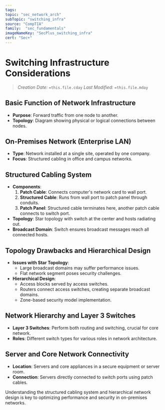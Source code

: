 ```yaml
---
tags:
topic: "sec_network_arch"
subTopic: "switching_infra"
source: "CompTIA"
family:  "sec_fundamentals"
imageNameKey: "SecPlus_switching_infra" 
cert: "Sec+"
---
```

# Switching Infrastructure Considerations
> *Creation Date:* `=this.file.cday`
> *Last Modified:* `=this.file.mday`

## Basic Function of Network Infrastructure
- **Purpose**: Forward traffic from one node to another.
- **Topology**: Diagram showing physical or logical connections between nodes.

## On-Premises Network (Enterprise LAN)
- **Type**: Network installed at a single site, operated by one company.
- **Focus**: Structured cabling in office and campus networks.

## Structured Cabling System
- **Components**:
  1. **Patch Cable**: Connects computer's network card to wall port.
  2. **Structured Cable**: Runs from wall port to patch panel through conduits.
  3. **Patch Panel**: Structured cable terminates here, another patch cable connects to switch port.
- **Topology**: Star topology with switch at the center and hosts radiating out.
- **Broadcast Domain**: Switch ensures broadcast messages reach all connected hosts.

## Topology Drawbacks and Hierarchical Design
- **Issues with Star Topology**:
  - Large broadcast domains may suffer performance issues.
  - Flat network segment poses security challenges.
- **Hierarchical Design**:
  - Access blocks served by access switches.
  - Routers connect access switches, creating separate broadcast domains.
  - Zone-based security model implementation.

## Network Hierarchy and Layer 3 Switches
- **Layer 3 Switches**: Perform both routing and switching, crucial for core network.
- **Roles**: Different switch types for various roles in network architecture.

## Server and Core Network Connectivity
- **Location**: Servers and core appliances in a secure equipment or server room.
- **Connection**: Servers directly connected to switch ports using patch cables.

Understanding the structured cabling system and hierarchical network design is key to optimizing performance and security in on-premises networks.

